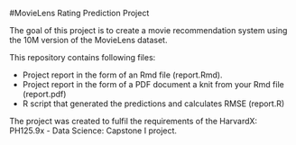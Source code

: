 #MovieLens Rating Prediction Project

The goal of this project is to create a movie recommendation system using the 10M version of the MovieLens dataset.

This repository contains following files:

- Project report in the form of an Rmd file (report.Rmd).
- Project report in the form of a PDF document a knit from your Rmd file (report.pdf)
- R script that generated the predictions and calculates RMSE (report.R)

The project was created to fulfil the requirements of the HarvardX: PH125.9x - Data Science: Capstone I project.

